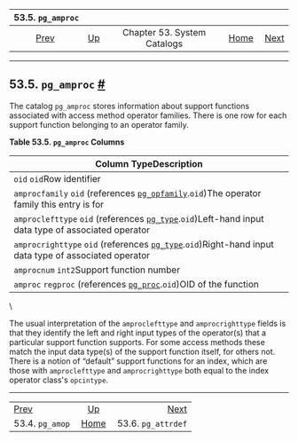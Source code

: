 <!--?xml version="1.0" encoding="UTF-8" standalone="no"?-->

|               53.5. `pg_amproc`               |                                                   |                             |                                                       |                                                     |
| :-------------------------------------------: | :------------------------------------------------ | :-------------------------: | ----------------------------------------------------: | --------------------------------------------------: |
| [Prev](catalog-pg-amop.html "53.4. pg_amop")  | [Up](catalogs.html "Chapter 53. System Catalogs") | Chapter 53. System Catalogs | [Home](index.html "PostgreSQL 17devel Documentation") |  [Next](catalog-pg-attrdef.html "53.6. pg_attrdef") |

***

## 53.5. `pg_amproc` [#](#CATALOG-PG-AMPROC)

The catalog `pg_amproc` stores information about support functions associated with access method operator families. There is one row for each support function belonging to an operator family.

**Table 53.5. `pg_amproc` Columns**

| Column TypeDescription                                                                                                                         |
| ---------------------------------------------------------------------------------------------------------------------------------------------- |
| `oid` `oid`Row identifier                                                                                                                      |
| `amprocfamily` `oid` (references [`pg_opfamily`](catalog-pg-opfamily.html "53.35. pg_opfamily").`oid`)The operator family this entry is for    |
| `amproclefttype` `oid` (references [`pg_type`](catalog-pg-type.html "53.64. pg_type").`oid`)Left-hand input data type of associated operator   |
| `amprocrighttype` `oid` (references [`pg_type`](catalog-pg-type.html "53.64. pg_type").`oid`)Right-hand input data type of associated operator |
| `amprocnum` `int2`Support function number                                                                                                      |
| `amproc` `regproc` (references [`pg_proc`](catalog-pg-proc.html "53.39. pg_proc").`oid`)OID of the function                                    |

\

The usual interpretation of the `amproclefttype` and `amprocrighttype` fields is that they identify the left and right input types of the operator(s) that a particular support function supports. For some access methods these match the input data type(s) of the support function itself, for others not. There is a notion of “default” support functions for an index, which are those with `amproclefttype` and `amprocrighttype` both equal to the index operator class's `opcintype`.

***

|                                               |                                                       |                                                     |
| :-------------------------------------------- | :---------------------------------------------------: | --------------------------------------------------: |
| [Prev](catalog-pg-amop.html "53.4. pg_amop")  |   [Up](catalogs.html "Chapter 53. System Catalogs")   |  [Next](catalog-pg-attrdef.html "53.6. pg_attrdef") |
| 53.4. `pg_amop`                               | [Home](index.html "PostgreSQL 17devel Documentation") |                                  53.6. `pg_attrdef` |
